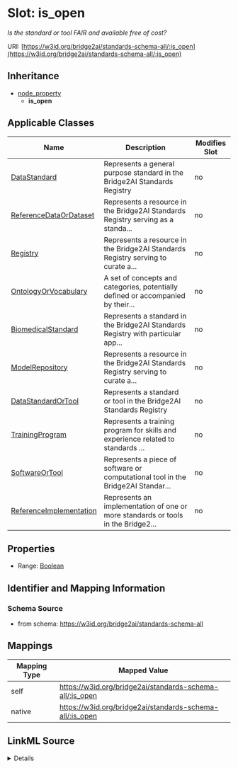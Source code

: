 

# Slot: is_open


_Is the standard or tool FAIR and available free of cost?_





URI: [https://w3id.org/bridge2ai/standards-schema-all/:is_open](https://w3id.org/bridge2ai/standards-schema-all/:is_open)




## Inheritance

* [node_property](node_property.md)
    * **is_open**






## Applicable Classes

| Name | Description | Modifies Slot |
| --- | --- | --- |
| [DataStandard](DataStandard.md) | Represents a general purpose standard in the Bridge2AI Standards Registry |  no  |
| [ReferenceDataOrDataset](ReferenceDataOrDataset.md) | Represents a resource in the Bridge2AI Standards Registry serving as a standa... |  no  |
| [Registry](Registry.md) | Represents a resource in the Bridge2AI Standards Registry serving to curate a... |  no  |
| [OntologyOrVocabulary](OntologyOrVocabulary.md) | A set of concepts and categories, potentially defined or accompanied by their... |  no  |
| [BiomedicalStandard](BiomedicalStandard.md) | Represents a standard in the Bridge2AI Standards Registry with particular app... |  no  |
| [ModelRepository](ModelRepository.md) | Represents a resource in the Bridge2AI Standards Registry serving to curate a... |  no  |
| [DataStandardOrTool](DataStandardOrTool.md) | Represents a standard or tool in the Bridge2AI Standards Registry |  no  |
| [TrainingProgram](TrainingProgram.md) | Represents a training program for skills and experience related to standards ... |  no  |
| [SoftwareOrTool](SoftwareOrTool.md) | Represents a piece of software or computational tool in the Bridge2AI Standar... |  no  |
| [ReferenceImplementation](ReferenceImplementation.md) | Represents an implementation of one or more standards or tools in the Bridge2... |  no  |







## Properties

* Range: [Boolean](Boolean.md)





## Identifier and Mapping Information







### Schema Source


* from schema: https://w3id.org/bridge2ai/standards-schema-all




## Mappings

| Mapping Type | Mapped Value |
| ---  | ---  |
| self | https://w3id.org/bridge2ai/standards-schema-all/:is_open |
| native | https://w3id.org/bridge2ai/standards-schema-all/:is_open |




## LinkML Source

<details>
```yaml
name: is_open
description: Is the standard or tool FAIR and available free of cost?
from_schema: https://w3id.org/bridge2ai/standards-schema-all
rank: 1000
is_a: node_property
domain: NamedThing
alias: is_open
domain_of:
- DataStandardOrTool
range: boolean

```
</details>